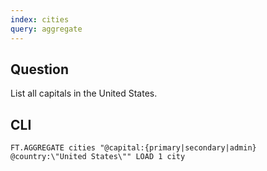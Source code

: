 ```yaml
---
index: cities
query: aggregate
---
```


## Question

List all capitals in the United States.

## CLI

```
FT.AGGREGATE cities "@capital:{primary|secondary|admin} @country:\"United States\"" LOAD 1 city
```